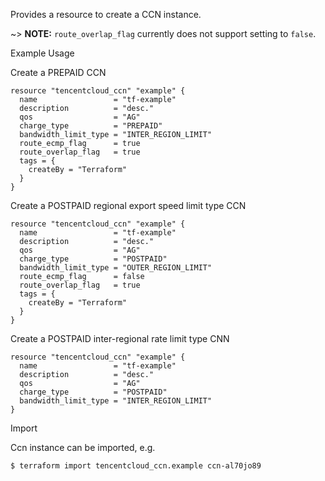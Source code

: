 Provides a resource to create a CCN instance.

~> **NOTE:** `route_overlap_flag` currently does not support setting to `false`.

Example Usage

Create a PREPAID CCN

```hcl
resource "tencentcloud_ccn" "example" {
  name                 = "tf-example"
  description          = "desc."
  qos                  = "AG"
  charge_type          = "PREPAID"
  bandwidth_limit_type = "INTER_REGION_LIMIT"
  route_ecmp_flag      = true
  route_overlap_flag   = true
  tags = {
    createBy = "Terraform"
  }
}
```

Create a POSTPAID regional export speed limit type CCN

```hcl
resource "tencentcloud_ccn" "example" {
  name                 = "tf-example"
  description          = "desc."
  qos                  = "AG"
  charge_type          = "POSTPAID"
  bandwidth_limit_type = "OUTER_REGION_LIMIT"
  route_ecmp_flag      = false
  route_overlap_flag   = true
  tags = {
    createBy = "Terraform"
  }
}
```

Create a POSTPAID inter-regional rate limit type CNN

```hcl
resource "tencentcloud_ccn" "example" {
  name                 = "tf-example"
  description          = "desc."
  qos                  = "AG"
  charge_type          = "POSTPAID"
  bandwidth_limit_type = "INTER_REGION_LIMIT"
}
```

Import

Ccn instance can be imported, e.g.

```
$ terraform import tencentcloud_ccn.example ccn-al70jo89
```
